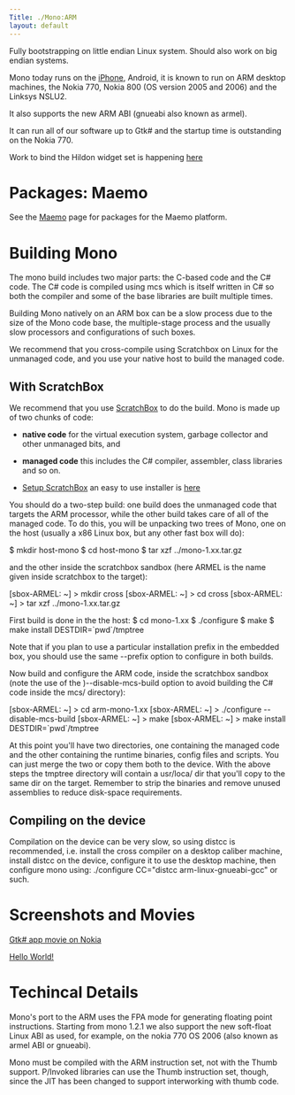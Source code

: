 ```yaml
---
Title: ./Mono:ARM
layout: default
---
```


Fully bootstrapping on little endian Linux system. Should also work on
big endian systems.

Mono today runs on the [iPhone]({{site.url}}/Mono:Iphone "wikilink"), Android, it is
known to run on ARM desktop machines, the Nokia 770, Nokia 800 (OS
version 2005 and 2006) and the Linksys NSLU2.

It also supports the new ARM ABI (gnueabi also known as armel).

It can run all of our software up to Gtk\# and the startup time is
outstanding on the Nokia 770.

Work to bind the Hildon widget set is happening
[here](http://maemo.ndesk.org/)

Packages: Maemo
===============

See the [Maemo]({{site.url}}/Maemo "wikilink") page for packages for the Maemo
platform.

Building Mono
=============

The mono build includes two major parts: the C-based code and the C\#
code. The C\# code is compiled using mcs which is itself written in C\#
so both the compiler and some of the base libraries are built multiple
times.

Building Mono natively on an ARM box can be a slow process due to the
size of the Mono code base, the multiple-stage process and the usually
slow processors and configurations of such boxes.

We recommend that you cross-compile using Scratchbox on Linux for the
unmanaged code, and you use your native host to build the managed code.

With ScratchBox
---------------

We recommend that you use [ScratchBox](http://www.scratchbox.org/) to do
the build. Mono is made up of two chunks of code:

-   **native code** for the virtual execution system, garbage collector
    and other unmanaged bits, and
-   **managed code** this includes the C\# compiler, assembler, class
    libraries and so on.

-   [Setup
    ScratchBox](http://maemo.org/platform/docs/tutorials/Maemo_tutorial.html#Installation)
    an easy to use installer is
    [here](http://repository.maemo.org/stable/scirocco/)

You should do a two-step build: one build does the unmanaged code that
targets the ARM processor, while the other build takes care of all of
the managed code. To do this, you will be unpacking two trees of Mono,
one on the host (usually a x86 Linux box, but any other fast box will
do):

<bash> \$ mkdir host-mono \$ cd host-mono \$ tar xzf ../mono-1.xx.tar.gz
</bash>

and the other inside the scratchbox sandbox (here ARMEL is the name
given inside scratchbox to the target):

<bash> [sbox-ARMEL: \~] \> mkdir cross [sbox-ARMEL: \~] \> cd cross
[sbox-ARMEL: \~] \> tar xzf ../mono-1.xx.tar.gz </bash>

First build is done in the the host: <bash> \$ cd mono-1.xx \$
./configure \$ make \$ make install DESTDIR=\`pwd\`/tmptree </bash>

Note that if you plan to use a particular installation prefix in the
embedded box, you should use the same --prefix option to configure in
both builds.

Now build and configure the ARM code, inside the scratchbox sandbox
(note the use of the )--disable-mcs-build option to avoid building the
C\# code inside the mcs/ directory):

<bash> [sbox-ARMEL: \~] \> cd arm-mono-1.xx [sbox-ARMEL: \~] \>
./configure --disable-mcs-build [sbox-ARMEL: \~] \> make [sbox-ARMEL:
\~] \> make install DESTDIR=\`pwd\`/tmptree </bash>

At this point you'll have two directories, one containing the managed
code and the other containing the runtime binaries, config files and
scripts. You can just merge the two or copy them both to the device.
With the above steps the tmptree directory will contain a usr/loca/ dir
that you'll copy to the same dir on the target. Remember to strip the
binaries and remove unused assemblies to reduce disk-space requirements.

Compiling on the device
-----------------------

Compilation on the device can be very slow, so using distcc is
recommended, i.e. install the cross compiler on a desktop caliber
machine, install distcc on the device, configure it to use the desktop
machine, then configure mono using: ./configure CC="distcc
arm-linux-gnueabi-gcc" or such.

Screenshots and Movies
======================

[Gtk\# app movie on
Nokia](http://www.go-mono.com/nokia/nokia-gtksharp.mov)

[Hello World!](http://www.go-mono.com/nokia/nokia-770-mono-small.jpeg)

Techincal Details
=================

Mono's port to the ARM uses the FPA mode for generating floating point
instructions. Starting from mono 1.2.1 we also support the new
soft-float Linux ABI as used, for example, on the nokia 770 OS 2006
(also known as armel ABI or gnueabi).

Mono must be compiled with the ARM instruction set, not with the Thumb
support. P/Invoked libraries can use the Thumb instruction set, though,
since the JIT has been changed to support interworking with thumb code.
